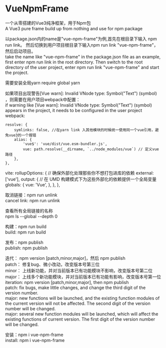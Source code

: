 # VueNpmFrame

一个从零搭建的Vue3纯净框架，用于Npm包 <br/>
A Vue3 pure frame build up from nothing and use for npm package

以package.json内的name是"vue-npm-frame"为例,首先在根目录下输入 npm run link。
然后切换到用户项目根目录下输入npm run link "vue-npm-frame"，然后启动项目。<br/>
take the name like "vue-npm-frame" in the package.json file as an example, first enter npm run link in the root directory. Then switch to the root directory of the user project, enter npm run link "vue-npm-frame" and start the project.

需要安装全局yarn
require global yarn

如果项目出现警告[Vue warn]: Invalid VNode type: Symbol("Text") (symbol) ，则需要在用户项目webpack中配置：<br/>
if warning like [Vue warn]: Invalid VNode type: Symbol("Text") (symbol) appears in the project, it needs to be configured in the user project webpack:

    resolve: {
        symlinks: false, //在yarn link 入其他模块的时候统一使用同一个vue引用，避免vue3的一个报错
        alias: {
            'vue$': 'vue/dist/vue.esm-bundler.js',
            vue: path.resolve(__dirname, `../node_modules/vue`) // 定义vue路径
        },
    },

vite:
     rollupOptions: {
        // 确保外部化处理那些你不想打包进库的依赖
        external: ['vue'],
        output: {
          // 在 UMD 构建模式下为这些外部化的依赖提供一个全局变量
          globals: {
            vue: 'Vue',
          },
        },
      },    

取消链接：npm run unlink<br/>
cancel link: npm run unlink 

查看所有全局链接的名称<br/>npm ls --global --depth 0 

构建：npm run build<br/>
build: npm run build

发布：npm publish<br/>
publish: npm publish

迭代： npm version [patch,minor,major]，然后 npm publish<br/>
patch： 修复bug、微小改动，改变版本号第三位<br/>
minor： 上线新功能，并对当前版本已有功能模块不影响，改变版本号第二位<br/>
major： 上线多个新功能模块，并对当前版本已有功能有影响，改变版本号第一位<br/>
iteration: npm version [patch,minor,major], then npm publish<br/>
patch: fix bugs, make little changes, and change the third digit of the version number. <br/>
major: new functions will be launched, and the existing function modules of the current version will not be affected. The second digit of the version number will be changed.<br/>
major: several new function modules will be launched, which will affect the existing functions of current version. The first digit of the version number will be changed.


安装：npm i vue-npm-frame<br/>
install: npm i vue-npm-frame